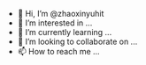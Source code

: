 - 👋 Hi, I’m @zhaoxinyuhit
- 👀 I’m interested in ...
- 🌱 I’m currently learning ...
- 💞️ I’m looking to collaborate on ...
- 📫 How to reach me ...

<!---
zhaoxinyuhit/zhaoxinyuhit is a ✨ special ✨ repository because its `README.md` (this file) appears on your GitHub profile.
You can click the Preview link to take a look at your changes.
--->
